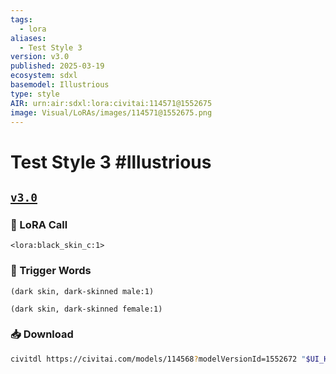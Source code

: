 ```yaml
---
tags:
  - lora
aliases:
  - Test Style 3
version: v3.0
published: 2025-03-19
ecosystem: sdxl
basemodel: Illustrious
type: style
AIR: urn:air:sdxl:lora:civitai:114571@1552675
image: Visual/LoRAs/images/114571@1552675.png
---
```


# Test Style 3 #Illustrious

## [`v3.0`][v3.0]

### 🧩 LoRA Call

```
<lora:black_skin_c:1>
```

### 🔑 Trigger Words

```
(dark skin, dark-skinned male:1)
```

```
(dark skin, dark-skinned female:1)
```

### 📥 Download

```bash
civitdl https://civitai.com/models/114568?modelVersionId=1552672 "$UI_HOME"/models/Lora
```

[v3.0]:https://civitai.com/models/114568?modelVersionId=1552672
